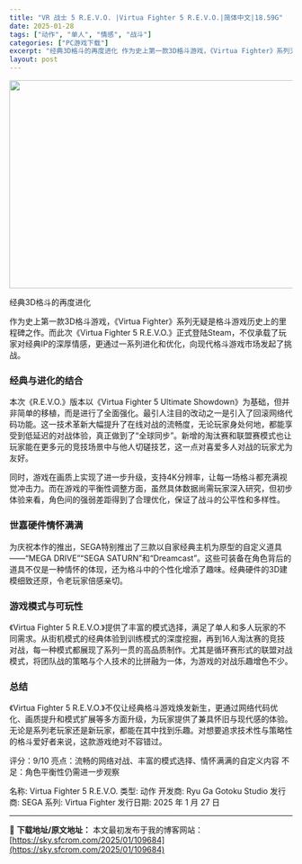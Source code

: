 ```yaml
---
title: "VR 战士 5 R.E.V.O. |Virtua Fighter 5 R.E.V.O.|简体中文|18.59G"
date: 2025-01-28
tags: ["动作", "单人", "情感", "战斗"]
categories: ["PC游戏下载"]
excerpt: "经典3D格斗的再度进化 作为史上第一款3D格斗游戏，《Virtua Fighter》系列无疑是格斗游戏历史上的里程碑之作。而此次《Virtua Fighter 5 R.E.V.O.》正式登陆Steam，不仅承载了玩家对经典IP的深厚情感，更通过一系列进化和优化，向现代格斗游戏市场发起了挑战。 经典与&hellip;"
layout: post
---
```


<img class="aligncenter size-full wp-image-109685" src="https://sky.sfcrom.com/wp-content/uploads/2025/01/2025012800161043.webp" alt="" width="660" height="370" />

经典3D格斗的再度进化

作为史上第一款3D格斗游戏，《Virtua Fighter》系列无疑是格斗游戏历史上的里程碑之作。而此次《Virtua Fighter 5 R.E.V.O.》正式登陆Steam，不仅承载了玩家对经典IP的深厚情感，更通过一系列进化和优化，向现代格斗游戏市场发起了挑战。
<h3>经典与进化的结合</h3>
本次《R.E.V.O.》版本以《Virtua Fighter 5 Ultimate Showdown》为基础，但并非简单的移植，而是进行了全面强化。最引人注目的改动之一是引入了回滚网络代码功能。这一技术革新大幅提升了在线对战的流畅度，无论玩家身处何地，都能享受到低延迟的对战体验，真正做到了“全球同步”。新增的淘汰赛和联盟赛模式也让玩家能在更多元的竞技场景中与他人切磋技艺，这一点对喜爱多人对战的玩家尤为友好。

同时，游戏在画质上实现了进一步升级，支持4K分辨率，让每一场格斗都充满视觉冲击力。而在游戏的平衡性调整方面，虽然具体数据尚需玩家深入研究，但初步体验来看，角色间的强弱差距得到了合理优化，保证了战斗的公平性和多样性。
<h3>世嘉硬件情怀满满</h3>
为庆祝本作的推出，SEGA特别推出了三款以自家经典主机为原型的自定义道具——“MEGA DRIVE”“SEGA SATURN”和“Dreamcast”。这些可装备在角色背后的道具不仅是一种情怀的体现，还为格斗中的个性化增添了趣味。经典硬件的3D建模细致还原，令老玩家倍感亲切。
<h3>游戏模式与可玩性</h3>
《Virtua Fighter 5 R.E.V.O.》提供了丰富的模式选择，满足了单人和多人玩家的不同需求。从街机模式的经典体验到训练模式的深度挖掘，再到16人淘汰赛的竞技对战，每一种模式都展现了系列一贯的高品质制作。尤其是循环赛形式的联盟对战模式，将团队战的策略与个人技术的比拼融为一体，为游戏的对战乐趣增色不少。
<h3>总结</h3>
《Virtua Fighter 5 R.E.V.O.》不仅让经典格斗游戏焕发新生，更通过网络代码优化、画质提升和模式扩展等多方面升级，为玩家提供了兼具怀旧与现代感的体验。无论是系列老玩家还是新玩家，都能在其中找到乐趣。对想要追求技术性与策略性的格斗爱好者来说，这款游戏绝对不容错过。

评分：9/10
亮点：流畅的网络对战、丰富的模式选择、情怀满满的自定义内容
不足：角色平衡性仍需进一步观察

名称: Virtua Fighter 5 R.E.V.O.
类型: 动作
开发商: Ryu Ga Gotoku Studio
发行商: SEGA
系列: Virtua Fighter
发行日期: 2025 年 1 月 27 日

---
📖 **下载地址/原文地址：** 本文最初发布于我的博客网站：[https://sky.sfcrom.com/2025/01/109684](https://sky.sfcrom.com/2025/01/109684)
